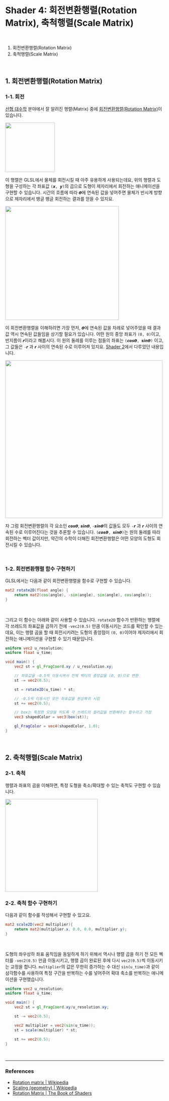 # Shader 4: 회전변환행렬(Rotation Matrix), 축척행렬(Scale Matrix)

<br>

1. 회전변환행렬(Rotation Matrix)
2. 축척행렬(Scale Matrix)

<br>

## 1. 회전변환행렬(Rotation Matrix)

### 1-1. 회전

[선형 대수학](https://ko.wikipedia.org/wiki/%EC%84%A0%ED%98%95%EB%8C%80%EC%88%98%ED%95%99) 분야에서 잘 알려진 행렬(Matrix) 중에 [회전변환행렬(Rotation Matrix)](https://ko.wikipedia.org/wiki/%ED%9A%8C%EC%A0%84%EB%B3%80%ED%99%98%ED%96%89%EB%A0%AC)이 있습니다.

<img src="https://wikimedia.org/api/rest_v1/media/math/render/svg/d4a02e6b5990244f4427309f6732239b9633d62d" width="157" />

<br>

이 행렬은 GLSL에서 물체를 회전시킬 때 아주 유용하게 사용되는데요, 위의 행렬과 도형을 구성하는 각 좌표값 `(𝙭, 𝙮)`의 곱으로 도형이 제자리에서 회전하는 애니메이션을 구현할 수 있습니다. 시간의 흐름에 따라 `𝜭`에 연속된 값을 넣어주면 물체가 반시계 방향으로 제자리에서 뱅글 뱅글 회전하는 결과를 얻을 수 있지요.

<img src="https://wikimedia.org/api/rest_v1/media/math/render/svg/e02da33f45679713d15de997449a76df48efb282" width="361" />

<br>

이 회전변환행렬을 이해하려면 가장 먼저, `𝜭`에 연속된 값을 차례로 넣어주었을 때 결과값 역시 연속된 값들임을 상기할 필요가 있습니다. 어떤 원의 중앙 좌표가 `(0, 0)`이고, 반지름이 `𝙧`이라고 해봅시다. 이 원의 둘레를 이루는 점들의 좌표는 `(𝙘𝙤𝙨𝜭, 𝙨𝙞𝙣𝜭)` 이고, 그 값들은 `-𝙧` 과 `𝙧` 사이의 연속된 수로 이루어져 있지요. [Shader 2](./shader2.md)에서 다루었던 내용입니다.

<img src="https://thebookofshaders.com/05/sincos.gif" width="500" />

<br>

자 그럼 회전변환행렬의 각 요소인 `𝙘𝙤𝙨𝜭`, `𝙨𝙞𝙣𝜭`, `-𝙨𝙞𝙣𝜭`의 값들도 모두 `-𝙧` 과 `𝙧` 사이의 연속된 수로 이루어진다는 것을 추론할 수 있습니다. `(𝙘𝙤𝙨𝜭, 𝙨𝙞𝙣𝜭)`는 원의 둘레를 따라 회전하는 벡터 값이지만, 약간의 수학이 더해진 회전변환행렬은 어떤 모양의 도형도 회전시킬 수 있습니다.

<br>

### 1-2. 회전변환행렬 함수 구현하기

GLSL에서는 다음과 같이 회전변환행렬을 함수로 구현할 수 있습니다.

```glsl
mat2 rotate2D(float angle) {
    return mat2(cos(angle), -sin(angle), sin(angle), cos(angle));
}
```

<br>

그리고 이 함수는 아래와 같이 사용할 수 있습니다. `rotate2D` 함수가 반환하는 행렬에 각 쓰레드의 좌표값을 곱하기 전에 `-vec2(0.5)` 만큼 이동시키는 코드를 확인할 수 있는데요, 이는 행렬 곱을 할 때 회전시키려는 도형의 중앙점이 `(0, 0)`이어야 제자리에서 회전하는 애니메이션을 구현할 수 있기 때문입니다.

```glsl
uniform vec2 u_resolution;
uniform float u_time;

void main() {
    vec2 st = gl_FragCoord.xy / u_resolution.xy;

    // 좌표값을 -0.5씩 이동시켜서 전체 벡터의 중앙값을 (0, 0)으로 변환
    st -= vec2(0.5);

    st = rotate2D(u_time) * st;

    // -0.5씩 이동시킨 모든 좌표값을 원상복귀 시킴
    st += vec2(0.5);

    // box는 특정한 모양을 띄도록 각 쓰레드의 컬러값을 반환해주는 함수라고 가정
    vec3 shapedColor = vec3(box(st));

    gl_FragColor = vec4(shapedColor, 1.0);
}
```

<br>

## 2. 축척행렬(Scale Matrix)

### 2-1. 축척

행렬과 좌표의 곱을 이해하면, 특정 도형을 축소/확대할 수 있는 축척도 구현할 수 있습니다.

<img src="https://wikimedia.org/api/rest_v1/media/math/render/svg/f8b981072c2d00c1ce373cd483c00fd6d927f668" width="294" />

<br>

### 2-2. 축척 함수 구현하기

다음과 같이 함수를 작성해서 구현할 수 있고요.

```glsl
mat2 scale2D(vec2 multiplier){
    return mat2(multiplier.x, 0.0, 0.0, multiplier.y);
}
```

<br>

도형의 좌우상하 좌표 움직임을 동일하게 하기 위해서 역시나 행렬 곱을 하기 전 모든 벡터를 `-vec2(0.5)` 만큼 이동시키고, 행렬 곱이 완료된 후에 다시 `vec2(0.5)`씩 이동시키는 교정을 합니다. `multiplier`의 값은 무한히 증가하는 수 대신 `sin(u_time)`과 같이 삼각함수를 사용하여 특정 구간을 반복하는 수를 넣어주어 확대 축소를 반복하는 애니메이션을 구현했습니다.

```glsl
uniform vec2 u_resolution;
uniform float u_time;

void main() {
    vec2 st = gl_FragCoord.xy/u_resolution.xy;

    st -= vec2(0.5);

    vec2 multiplier = vec2(sin(u_time));
    st = scale(multiplier) * st;

    st += vec2(0.5);
}
```

<br>

---

### References

- [Rotation matrix | Wikipedia](https://en.wikipedia.org/wiki/Rotation_matrix)
- [Scaling (geometry) | Wikipedia](https://en.wikipedia.org/wiki/Scaling_(geometry))
- [Rotation Matrix | The Book of Shaders](https://thebookofshaders.com/08/)